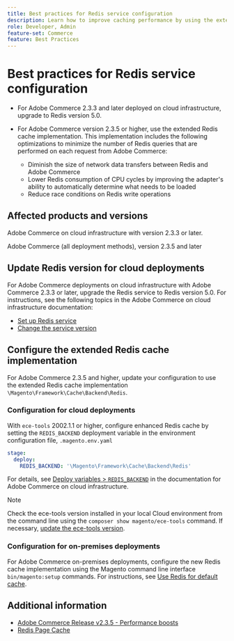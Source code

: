 ```yaml
---
title: Best practices for Redis service configuration
description: Learn how to improve caching performance by using the extended Redis cache implementation for Adobe Commerce 2.3.5.
role: Developer, Admin
feature-set: Commerce
feature: Best Practices
---
```


# Best practices for Redis service configuration

- For Adobe Commerce 2.3.3 and later deployed on cloud infrastructure, upgrade to Redis version 5.0.

- For Adobe Commerce version 2.3.5 or higher, use the extended Redis cache implementation. This implementation includes the following optimizations to minimize the number of Redis queries that are performed on each request from Adobe Commerce:

    - Diminish the size of network data transfers between Redis and Adobe Commerce
    - Lower Redis consumption of CPU cycles by improving the adapter's ability to automatically determine what needs to be loaded
    - Reduce race conditions on Redis write operations

## Affected products and versions

Adobe Commerce on cloud infrastructure with version 2.3.3 or later.

Adobe Commerce (all deployment methods), version 2.3.5 and later

## Update Redis version for cloud deployments

For Adobe Commerce deployments on cloud infrastructure with Adobe Commerce 2.3.3 or later, upgrade the Redis service to Redis version 5.0. For instructions, see the following topics in the Adobe Commerce on cloud infrastructure documentation:

- [Set up Redis service](https://devdocs.magento.com/cloud/project/services-redis.html)
- [Change the service version](https://devdocs.magento.com/cloud/project/services.html#change-service-version)

## Configure the extended Redis cache implementation

For Adobe Commerce 2.3.5 and higher, update your configuration to use the extended Redis cache implementation `\Magento\Framework\Cache\Backend\Redis`.

### Configuration for cloud deployments

With `ece-tools` 2002.1.1 or higher, configure enhanced Redis cache by setting the `REDIS_BACKEND` deployment variable in the environment configuration file, `.magento.env.yaml`

```yaml
stage:
  deploy:
    REDIS_BACKEND: '\Magento\Framework\Cache\Backend\Redis'
```

For details, see [Deploy variables > `REDIS_BACKEND`](https://devdocs.magento.com/cloud/env/variables-deploy.html#redis_backend) in the documentation for Adobe Commerce on cloud infrastructure.

>[!NOTE]
>
> Check the ece-tools version installed in your local Cloud environment from the command line using the `composer show magento/ece-tools` command. If necessary, [update the ece-tools version](https://devdocs.magento.com/cloud/project/ece-tools-update.html). 


### Configuration for on-premises deployments

For Adobe Commerce on-premises deployments, configure the new Redis cache implementation using the Magento command line interface `bin/magento:setup` commands. For instructions, see [Use Redis for default cache](../../../configuration/cache/redis-pg-cache.md#configure-redis-page-caching).


## Additional information

- [Adobe Commerce Release v2.3.5 - Performance boosts](https://devdocs.magento.com/guides/v2.3/release-notes/release-notes-2-3-5-commerce.html#performance-boosts)
- [Redis Page Cache](../../../configuration/cache/redis-pg-cache.md)


